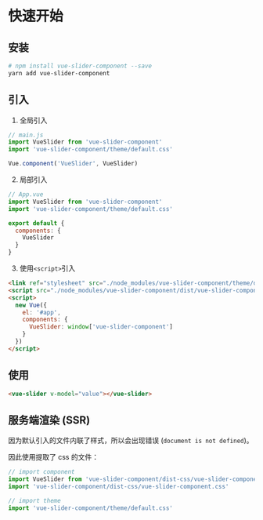 # 快速开始

## 安装

```bash
# npm install vue-slider-component --save
yarn add vue-slider-component
```

## 引入

1. 全局引入

```js
// main.js
import VueSlider from 'vue-slider-component'
import 'vue-slider-component/theme/default.css'

Vue.component('VueSlider', VueSlider)
```

2. 局部引入

```js
// App.vue
import VueSlider from 'vue-slider-component'
import 'vue-slider-component/theme/default.css'

export default {
  components: {
    VueSlider
  }
}
```

3. 使用`<script>`引入

```html
<link ref="stylesheet" src="./node_modules/vue-slider-component/theme/default.css">
<script src="./node_modules/vue-slider-component/dist/vue-slider-component.umd.min.js"></script>
<script>
  new Vue({
    el: '#app',
    components: {
      VueSlider: window['vue-slider-component']
    }
  })
</script>
```

## 使用

```html
<vue-slider v-model="value"></vue-slider>
```

## 服务端渲染 (SSR)

因为默认引入的文件内联了样式，所以会出现错误 (`document is not defined`)。

因此使用提取了 css 的文件：

```js
// import component
import VueSlider from 'vue-slider-component/dist-css/vue-slider-component.umd.min.js'
import 'vue-slider-component/dist-css/vue-slider-component.css'

// import theme
import 'vue-slider-component/theme/default.css'
```
